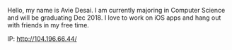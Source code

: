 Hello, my name is Avie Desai. I am currently majoring in Computer Science and will be graduating Dec 2018.
I love to work on iOS apps and hang out with friends in my free time.

IP: http://104.196.66.44/
